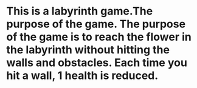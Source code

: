 # This is a labyrinth game.The purpose of the game. The purpose of the game is to reach the flower in the labyrinth without hitting the walls and obstacles. Each time you hit a wall, 1 health is reduced.
